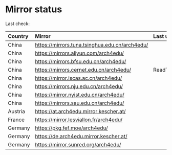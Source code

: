 <script src="./time.js"></script>
# Mirror status
Last check: <script type="text/javascript">localize(1744644373.81127);</script>

|Country|Mirror|Last update|
|:------|:-----|:----------|
|China|https://mirrors.tuna.tsinghua.edu.cn/arch4edu/|<script type="text/javascript">localize(1744613100);</script>|
|China|https://mirrors.aliyun.com/arch4edu/|<script type="text/javascript">localize(1744613100);</script>|
|China|https://mirrors.bfsu.edu.cn/arch4edu/|<script type="text/javascript">localize(1744569750);</script>|
|China|https://mirrors.cernet.edu.cn/arch4edu/|ReadTimeout|
|China|https://mirror.iscas.ac.cn/arch4edu/|<script type="text/javascript">localize(1744613100);</script>|
|China|https://mirrors.nju.edu.cn/arch4edu/|<script type="text/javascript">localize(1744526502);</script>|
|China|https://mirror.nyist.edu.cn/arch4edu/|<script type="text/javascript">localize(1744613100);</script>|
|China|https://mirrors.sau.edu.cn/arch4edu/|<script type="text/javascript">localize(1731653531);</script>|
|Austria|https://at.arch4edu.mirror.kescher.at/|<script type="text/javascript">localize(1744613100);</script>|
|France|https://mirror.lesviallon.fr/arch4edu/|<script type="text/javascript">localize(1744613100);</script>|
|Germany|https://pkg.fef.moe/arch4edu/|<script type="text/javascript">localize(1744613100);</script>|
|Germany|https://de.arch4edu.mirror.kescher.at/|<script type="text/javascript">localize(1744613100);</script>|
|Germany|https://mirror.sunred.org/arch4edu/|<script type="text/javascript">localize(1744613100);</script>|

<script src="./tablefilter/tablefilter.js"></script>
<script src="./table.js"></script>